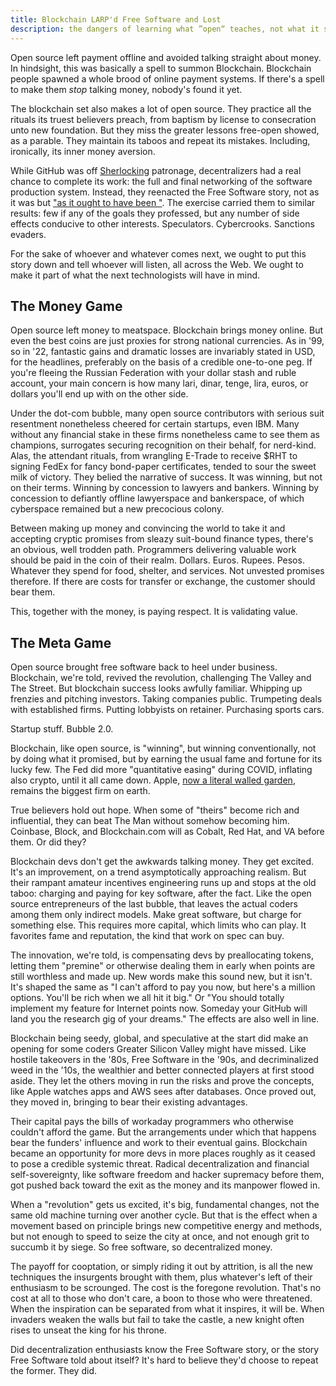 ```yaml
---
title: Blockchain LARP'd Free Software and Lost
description: the dangers of learning what ”open“ teaches, not what it shows
---
```


Open source left payment offline and avoided talking straight about money.  In hindsight, this was basically a spell to summon Blockchain.  Blockchain people spawned a whole brood of online payment systems.  If there's a spell to make them _stop_ talking money, nobody's found it yet.

The blockchain set also makes a lot of open source.  They practice all the rituals its truest believers preach, from baptism by license to consecration unto new foundation.  But they miss the greater lessons free-open showed, as a parable.  They maintain its taboos and repeat its mistakes.  Including, ironically, its inner money aversion.

While GitHub was off [Sherlocking](https://en.wikipedia.org/wiki/Sherlock_(software)#Sherlocked_as_a_term) patronage, decentralizers had a real chance to complete its work: the full and final networking of the software production system.  Instead, they reenacted the Free Software story, not as it was but ["as it ought to have been
"](https://en.wikipedia.org/wiki/Society_for_Creative_Anachronism).  The exercise carried them to similar results: few if any of the goals they professed, but any number of side effects conducive to other interests.  Speculators.  Cybercrooks.  Sanctions evaders.

For the sake of whoever and whatever comes next, we ought to put this story down and tell whoever will listen, all across the Web.  We ought to make it part of what the next technologists will have in mind.

## The Money Game

Open source left money to meatspace.  Blockchain brings money online.  But even the best coins are just proxies for strong national currencies.  As in '99, so in '22, fantastic gains and dramatic losses are invariably stated in USD, for the headlines, preferably on the basis of a credible one-to-one peg.  If you're fleeing the Russian Federation with your dollar stash and ruble account, your main concern is how many lari, dinar, tenge, lira, euros, or dollars you'll end up with on the other side.

Under the dot-com bubble, many open source contributors with serious suit resentment nonetheless cheered for certain startups, even IBM.  Many without any financial stake in these firms nonetheless came to see them as champions, surrogates securing recognition on their behalf, for nerd-kind.  Alas, the attendant rituals, from wrangling E-Trade to receive $RHT to signing FedEx for fancy bond-paper certificates, tended to sour the sweet milk of victory.  They belied the narrative of success.  It was winning, but not on their terms.  Winning by concession to lawyers and bankers.  Winning by concession to defiantly offline lawyerspace and bankerspace, of which cyberspace remained but a new precocious colony.

Between making up money and convincing the world to take it and accepting cryptic promises from sleazy suit-bound finance types, there's an obvious, well trodden path.  Programmers delivering valuable work should be paid in the coin of their realm.  Dollars.  Euros.  Rupees.  Pesos.  Whatever they spend for food, shelter, and services.  Not unvested promises therefore.  If there are costs for transfer or exchange, the customer should bear them.

This, together with the money, is paying respect.  It is validating value.

## The Meta Game

Open source brought free software back to heel under business.  Blockchain, we're told, revived the revolution, challenging The Valley and The Street.  But blockchain success looks awfully familiar.  Whipping up frenzies and pitching investors.  Taking companies public.  Trumpeting deals with established firms.  Putting lobbyists on retainer.  Purchasing sports cars.

Startup stuff.  Bubble 2.0.

Blockchain, like open source, is "winning", but winning conventionally, not by doing what it promised, but by earning the usual fame and fortune for its lucky few.  The Fed did more "quantitative easing" during COVID, inflating also crypto, until it all came down.  Apple, [now a literal walled garden](https://en.wikipedia.org/wiki/Apple_Park), remains the biggest firm on earth.

True believers hold out hope.  When some of "theirs" become rich and influential, they can beat The Man without somehow becoming him.  Coinbase, Block, and Blockchain.com will as Cobalt, Red Hat, and VA before them.  Or did they?

Blockchain devs don't get the awkwards talking money.  They get excited.  It's an improvement, on a trend asymptotically approaching realism.  But their rampant amateur incentives engineering runs up and stops at the old taboo: charging and paying for key software, after the fact.  Like the open source entrepreneurs of the last bubble, that leaves the actual coders among them only indirect models.  Make great software, but charge for something else.  This requires more capital, which limits who can play.  It favorites fame and reputation, the kind that work on spec can buy.

The innovation, we're told, is compensating devs by preallocating tokens, letting them "premine" or otherwise dealing them in early when points are still worthless and made up.  New words make this sound new, but it isn't.  It's shaped the same as "I can't afford to pay you now, but here's a million options.  You'll be rich when we all hit it big."   Or "You should totally implement my feature for Internet points now.  Someday your GitHub will land you the research gig of your dreams."  The effects are also well in line.

Blockchain being seedy, global, and speculative at the start did make an opening for some coders Greater Silicon Valley might have missed.  Like hostile takeovers in the '80s, Free Software in the '90s, and decriminalized weed in the '10s, the wealthier and better connected players at first stood aside.  They let the others moving in run the risks and prove the concepts, like Apple watches apps and AWS sees after databases.  Once proved out, they moved in, bringing to bear their existing advantages.

Their capital pays the bills of workaday programmers who otherwise couldn't afford the game.  But the arrangements under which that happens bear the funders' influence and work to their eventual gains.  Blockchain became an opportunity for more devs in more places roughly as it ceased to pose a credible systemic threat.  Radical decentralization and financial self-sovereignty, like software freedom and hacker supremacy before them, got pushed back toward the exit as the money and its manpower flowed in.

When a "revolution" gets us excited, it's big, fundamental changes, not the same old machine turning over another cycle.  But that is the effect when a movement based on principle brings new competitive energy and methods, but not enough to speed to seize the city at once, and not enough grit to succumb it by siege.  So free software, so decentralized money.

The payoff for cooptation, or simply riding it out by attrition, is all the new techniques the insurgents brought with them, plus whatever's left of their enthusiasm to be scrounged.  The cost is the foregone revolution.   That's no cost at all to those who don't care, a boon to those who were threatened.  When the inspiration can be separated from what it inspires, it will be.  When invaders weaken the walls but fail to take the castle, a new knight often rises to unseat the king for his throne.

Did decentralization enthusiasts know the Free Software story, or the story Free Software told about itself?  It's hard to believe they'd choose to repeat the former.  They did.

